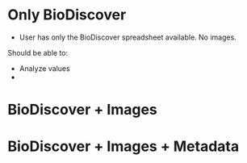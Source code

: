 # Only BioDiscover

- User has only the BioDiscover spreadsheet available. No images.

Should be able to:
- Analyze values
- 

# BioDiscover + Images

# BioDiscover + Images + Metadata


